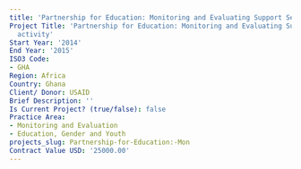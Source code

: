 ```yaml
---
title: 'Partnership for Education: Monitoring and Evaluating Support Services activity'
Project Title: 'Partnership for Education: Monitoring and Evaluating Support Services
  activity'
Start Year: '2014'
End Year: '2015'
ISO3 Code:
- GHA
Region: Africa
Country: Ghana
Client/ Donor: USAID
Brief Description: ''
Is Current Project? (true/false): false
Practice Area:
- Monitoring and Evaluation
- Education, Gender and Youth
projects_slug: Partnership-for-Education:-Mon
Contract Value USD: '25000.00'
---
```


